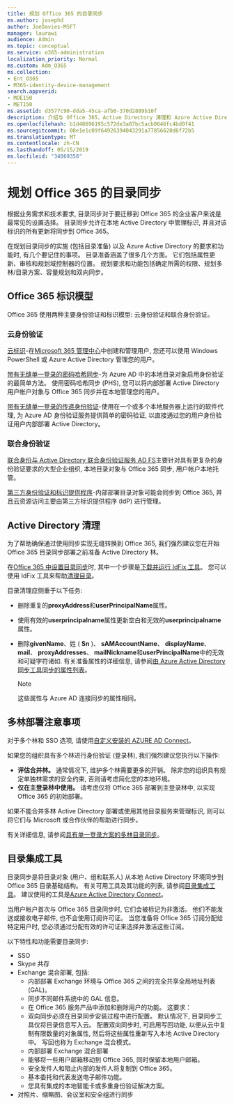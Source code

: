 ```yaml
---
title: 规划 Office 365 的目录同步
ms.author: josephd
author: JoeDavies-MSFT
manager: laurawi
audience: Admin
ms.topic: conceptual
ms.service: o365-administration
localization_priority: Normal
ms.custom: Adm_O365
ms.collection:
- Ent_O365
- M365-identity-device-management
search.appverid:
- MOE150
- MET150
ms.assetid: d3577c90-dda5-45ca-afb0-370d2889b10f
description: 介绍与 Office 365、Active Directory 清理和 Azure Active Directory Connect 工具的目录同步。
ms.openlocfilehash: b1d48696195c572de3a87bc5acb0646fc4bd0f41
ms.sourcegitcommit: 08e1e1c09f64926394043291a77856620d6f72b5
ms.translationtype: MT
ms.contentlocale: zh-CN
ms.lasthandoff: 05/15/2019
ms.locfileid: "34069358"
---
```

# <a name="plan-for-directory-synchronization-for-office-365"></a>规划 Office 365 的目录同步

根据业务需求和技术要求, 目录同步对于要迁移到 Office 365 的企业客户来说是最常见的设置选择。 目录同步允许在本地 Active Directory 中管理标识, 并且对该标识的所有更新将同步到 Office 365。
  
在规划目录同步的实施 (包括目录准备) 以及 Azure Active Directory 的要求和功能时, 有几个要记住的事项。 目录准备涵盖了很多几个方面。 它们包括属性更新、审核和规划域控制器的位置。 规划要求和功能包括确定所需的权限、规划多林/目录方案、容量规划和双向同步。
  
## <a name="office-365-identity-models"></a>Office 365 标识模型

Office 365 使用两种主要身份验证和标识模型: 云身份验证和联合身份验证。
  
### <a name="cloud-authentication"></a>云身份验证

[云标识](about-office-365-identity.md)-在[Microsoft 365 管理中心](https://admin.microsoft.com)中创建和管理用户, 您还可以使用 Windows PowerShell 或 Azure Active Directory 管理您的用户。
  
[带有无缝单一登录的密码哈希同步](about-office-365-identity.md)-为 Azure AD 中的本地目录对象启用身份验证的最简单方法。 使用密码哈希同步 (PHS), 您可以将内部部署 Active Directory 用户帐户对象与 Office 365 同步并在本地管理您的用户。
  
[带有无缝单一登录的传递身份验证](about-office-365-identity.md)-使用在一个或多个本地服务器上运行的软件代理, 为 Azure AD 身份验证服务提供简单的密码验证, 以直接通过您的用户身份验证用户内部部署 Active Directory。
  
### <a name="federated-authentication"></a>联合身份验证

[联合身份与 Active Directory 联合身份验证服务 AD FS](about-office-365-identity.md)主要针对具有更复杂的身份验证要求的大型企业组织, 本地目录对象与 Office 365 同步, 用户帐户本地托管。
  
[第三方身份验证和标识提供程序](about-office-365-identity.md)-内部部署目录对象可能会同步到 Office 365, 并且云资源访问主要由第三方标识提供程序 (IdP) 进行管理。
  
## <a name="active-directory-cleanup"></a>Active Directory 清理

为了帮助确保通过使用同步实现无缝转换到 Office 365, 我们强烈建议您在开始 Office 365 目录同步部署之前准备 Active Directory 林。
  
在[Office 365 中设置目录同步](set-up-directory-synchronization.md)时, 其中一个步骤是[下载并运行 IdFix 工具](install-and-run-idfix.md)。 您可以使用 IdFix 工具来帮助[清理目录](prepare-directory-attributes-for-synch-with-idfix.md)。
  
目录清理应侧重于以下任务:

- 删除重复的**proxyAddress**和**userPrincipalName**属性。
- 使用有效的**userprincipalname**属性更新空白和无效的**userprincipalname**属性。
- 删除**givenName**、姓 ( **Sn** )、 **sAMAccountName**、 **displayName**、 **mail**、 **proxyAddresses**、 **mailNickname**和**userPrincipalName**中的无效和可疑字符诸如. 有关准备属性的详细信息, 请参阅[由 Azure Active Directory 同步工具同步的属性列表](https://go.microsoft.com/fwlink/p/?LinkId=396719)。

    > [!NOTE]
    > 这些属性与 Azure AD 连接同步的属性相同。 
  
## <a name="multi-forest-deployment-considerations"></a>多林部署注意事项

对于多个林和 SSO 选项, 请使用[自定义安装的 AZURE AD Connect](https://go.microsoft.com/fwlink/p/?LinkId=698430)。
  
如果您的组织具有多个林进行身份验证 (登录林), 我们强烈建议您执行以下操作:
  
- **评估合并林。** 通常情况下, 维护多个林需要更多的开销。 除非您的组织具有规定单独林需求的安全约束, 否则请考虑简化您的本地环境。
- **仅在主登录林中使用。** 请考虑仅将 Office 365 部署到主登录林中, 以实现 Office 365 的初始部署。 

如果不能合并多林 Active Directory 部署或使用其他目录服务来管理标识, 则可以将它们与 Microsoft 或合作伙伴的帮助进行同步。
  
有关详细信息, 请参阅[具有单一登录方案的多林目录同步](https://go.microsoft.com/fwlink/p/?LinkId=525321)。
  
## <a name="directory-integration-tools"></a>目录集成工具

目录同步是将目录对象 (用户、组和联系人) 从本地 Active Directory 环境同步到 Office 365 目录基础结构。 有关可用工具及其功能的列表, 请参阅[目录集成工具](https://go.microsoft.com/fwlink/p/?LinkID=510956)。 建议使用的工具是[Azure Active Directory Connect](https://go.microsoft.com/fwlink/?LinkId=525323)。
  
当用户帐户首次与 Office 365 目录同步时, 它们会被标记为非激活。 他们不能发送或接收电子邮件, 也不会使用订阅许可证。 当您准备将 Office 365 订阅分配给特定用户时, 您必须通过分配有效的许可证来选择并激活这些订阅。
  
以下特性和功能需要目录同步:
  
- SSO
- Skype 共存
- Exchange 混合部署, 包括:
  - 内部部署 Exchange 环境与 Office 365 之间的完全共享全局地址列表 (GAL)。
  - 同步不同邮件系统中的 GAL 信息。
  - 在 Office 365 服务产品中添加和删除用户的功能。 这要求：
  - 双向同步必须在目录同步安装过程中进行配置。 默认情况下, 目录同步工具仅将目录信息写入云。 配置双向同步时, 可启用写回功能, 以便从云中复制有限数量的对象属性, 然后将这些属性重新写入本地 Active Directory 中。 写回也称为 Exchange 混合模式。 
  - 内部部署 Exchange 混合部署
  - 能够将一些用户邮箱移动到 Office 365, 同时保留本地用户邮箱。
  - 安全发件人和阻止内部的发件人将复制到 Office 365。
  - 基本委托和代表发送电子邮件功能。
  - 您具有集成的本地智能卡或多重身份验证解决方案。
- 对照片、缩略图、会议室和安全组进行同步